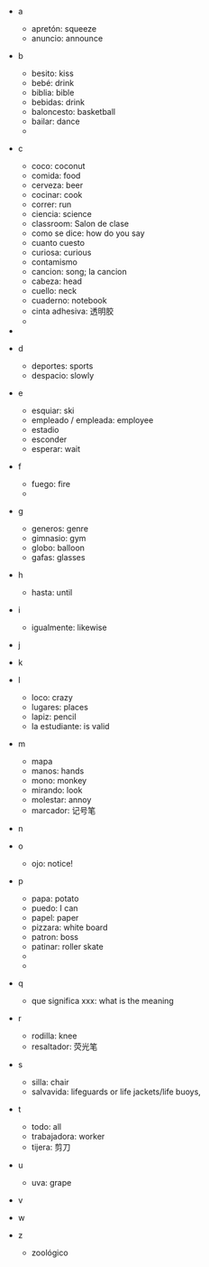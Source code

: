 - a
  - apretón: squeeze
  - anuncio: announce 

- b
  - besito: kiss
  - bebé: drink
  - biblia: bible
  - bebidas: drink
  - baloncesto: basketball
  - bailar: dance
  - 
- c
  - coco: coconut
  - comida: food
  - cerveza: beer
  - cocinar: cook
  - correr: run
  - ciencia: science
  - classroom: Salon de clase
  - como se dice: how do you say
  - cuanto cuesto
  - curiosa: curious
  - contamismo
  - cancion: song; la cancion
  - cabeza: head
  - cuello: neck
  - cuaderno: notebook
  - cinta adhesiva: 透明胶
  - 
- 
- d
  - deportes: sports
  - despacio: slowly
- e
  - esquiar: ski
  - empleado / empleada: employee
  - estadio
  - esconder
  - esperar: wait
- f
  - fuego: fire
  - 
- g
  - generos: genre
  - gimnasio: gym
  - globo: balloon
  - gafas: glasses
- h
  - hasta: until
 
- i
  - igualmente: likewise
- j
- k
- l
  - loco: crazy
  - lugares: places
  - lapiz: pencil
  - la estudiante: is valid
 
- m
  - mapa
  - manos: hands
  - mono: monkey
  - mirando: look
  - molestar: annoy
  - marcador: 记号笔
 
- n
- o
  - ojo: notice!
- p
  - papa: potato
  - puedo: I can
  - papel: paper
  - pizzara: white board
  - patron: boss
  - patinar: roller skate
  - 
  - 
- q
  - que significa xxx:  what is the meaning 
- r
  - rodilla: knee
  - resaltador: 荧光笔
- s
  - silla: chair
  - salvavida: lifeguards or life jackets/life buoys,
- t
  - todo: all
  - trabajadora: worker
  - tijera: 剪刀
- u
  - uva: grape
- v
- w
- z
  - zoológico
